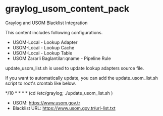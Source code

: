 # graylog_usom_content_pack

Graylog and USOM Blacklist Integration

This content includes following configurations.

* USOM-Local - Lookup Adapter
* USOM-Local - Lookup Cache
* USOM-Local - Lookup Table
* USOM Zararli Baglantilar:qname - Pipeline Rule


update_usom_list.sh is used to update lookup adapters source file.

If you want to automatically update, you can add the update_usom_list.sh script to root's crontab like below.

*/10    *       *       *       *       (cd /etc/graylog; ./update_usom_list.sh )

* USOM: https://www.usom.gov.tr
* Blacklist URL: https://www.usom.gov.tr/url-list.txt
